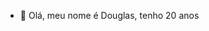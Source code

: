 - 👋 Olá, meu nome é Douglas, tenho 20 anos

<!---
dougldev/dougldev is a ✨ special ✨ repository because its `README.md` (this file) appears on your GitHub profile.
You can click the Preview link to take a look at your changes.
--->
